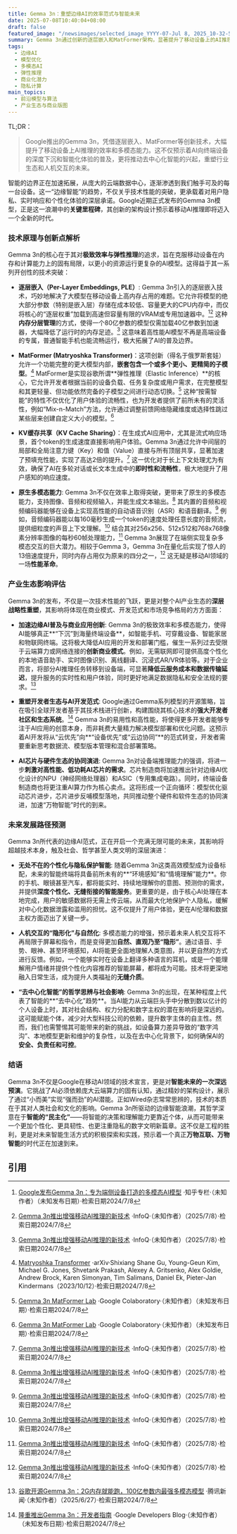 ```yaml
---
title: Gemma 3n：重塑边缘AI的效率范式与智能未来
date: 2025-07-08T10:40:04+08:00
draft: false
featured_image: "/newsimages/selected_image_YYYY-07-Jul 8, 2025_10-32-52-889.jpg"
summary: Gemma 3n通过创新的逐层嵌入和MatFormer架构，显著提升了移动设备上的AI推理效率和多模态能力，有望开启去中心化智能的新时代。这项技术突破将重塑终端设备的交互范式，降低AI应用开发门槛，并在保护用户隐私的同时，推动AI产业向更广阔的边缘生态拓展其商业价值与社会影响。
tags: 
  - 边缘AI
  - 模型优化
  - 多模态AI
  - 弹性推理
  - 商业化潜力
  - 隐私计算
main_topics: 
  - 前沿模型与算法
  - 产业生态与商业版图
---
```


TL;DR：
> Google推出的Gemma 3n，凭借逐层嵌入、MatFormer等创新技术，大幅提升了移动设备上AI推理的效率和多模态能力。这不仅预示着AI向终端设备的深度下沉和智能化体验的普及，更将推动去中心化智能的兴起，重塑行业生态和人机交互的未来。

智能的边界正在加速拓展，从庞大的云端数据中心，逐渐渗透到我们触手可及的每一台设备。这一“边缘智能”的趋势，不仅关乎技术性能的突破，更承载着对用户隐私、实时响应和个性化体验的深层承诺。Google近期正式发布的Gemma 3n模型，正是这一浪潮中的**关键里程碑**，其创新的架构设计预示着移动AI推理即将迈入一个全新的时代。

### 技术原理与创新点解析
Gemma 3n的核心在于其对**极致效率与弹性推理**的追求，旨在克服移动设备在内存和计算能力上的固有局限，以更小的资源运行更复杂的AI模型。这得益于其一系列开创性的技术突破：

*   **逐层嵌入（Per-Layer Embeddings, PLE）**: Gemma 3n引入的逐层嵌入技术，巧妙地解决了大模型在移动设备上高内存占用的难题。它允许将模型的绝大部分参数（特别是嵌入层）存储在成本较低、容量更大的CPU内存中，而仅将核心的“逐层权重”加载到高速但容量有限的VRAM或专用加速器中。[^1][^2] 这种**内存分层管理**的方式，使得一个80亿参数的模型仅需加载40亿参数到加速器，大幅降低了运行时的内存足迹。[^2] 这意味着高性能AI模型不再是高端设备的专属，普通智能手机也能流畅运行，极大拓展了AI的普及边界。

*   **MatFormer (Matryoshka Transformer)**：这项创新（得名于俄罗斯套娃）允许一个功能完整的更大模型内部，**嵌套包含一个或多个更小、更精简的子模型**。[^3] MatFormer是实现谷歌所谓**弹性推理（Elastic Inference）**的核心，它允许开发者根据当前的设备负载、任务复杂度或用户需求，在完整模型和其更轻量、但功能依然完备的子模型之间进行动态切换。[^4] 这种“按需智能”的特性不仅优化了用户体验的流畅性，也为开发者提供了前所未有的灵活性，例如“Mix-n-Match”方法，允许通过调整前馈网络隐藏维度或选择性跳过某些层来创建自定义大小的模型。[^4]

*   **KV缓存共享（KV Cache Sharing）**：在生成式AI应用中，尤其是流式响应场景，首个token的生成速度直接影响用户体验。Gemma 3n通过允许中间层的局部和全局注意力键（Key）和值（Value）直接与所有顶层共享，显著加速了预填充性能，实现了高达2倍的提升。[^2] 这一优化对于长上下文处理尤为有效，确保了AI在多轮对话或长文本生成中的**即时性和流畅性**，极大地提升了用户感知的响应速度。

*   **原生多模态能力**: Gemma 3n不仅在效率上取得突破，更带来了原生的多模态能力，支持图像、音频和视频输入，并能生成文本输出。[^2] 其内置的音频和视频编码器能够在设备上实现高性能的自动语音识别（ASR）和语音翻译。[^2] 例如，音频编码器能以每160毫秒生成一个token的速度处理任意长度的音频流，提供细粒度的声音上下文理解。[^2] 结合其对256x256、512x512和768x768像素分辨率图像的每秒60帧处理能力，[^2] Gemma 3n展现了在端侧实现复杂多模态交互的巨大潜力。相较于Gemma 3，Gemma 3n在量化后实现了惊人的13倍速度提升，同时内存占用仅为原来的四分之一，[^2] 这无疑是移动AI领域的一场**性能革命**。

### 产业生态影响评估
Gemma 3n的发布，不仅是一次技术性能的飞跃，更是对整个AI产业生态的**深层战略性重塑**，其影响将体现在商业模式、开发范式和市场竞争格局的方方面面：

*   **加速边缘AI普及与商业应用创新**: Gemma 3n的极致效率和多模态能力，使得AI能够真正**“下沉”到海量终端设备**，如智能手机、可穿戴设备、智能家居和物联网终端。这将极大降低AI应用的开发和部署门槛，催生一系列过去受限于云端算力或网络连接的**创新商业模式**。例如，无需联网即可提供高度个性化的本地语音助手、实时图像识别、离线翻译、沉浸式AR/VR体验等。对于企业而言，将部分AI推理任务转移到设备端，可显著**降低云服务成本和数据传输延迟**，提升服务的实时性和用户体验，同时更好地满足数据隐私和安全法规的要求。[^5]

*   **重塑开发者生态与AI开发范式**: Google通过Gemma系列模型的开源策略，旨在吸引全球开发者基于其技术栈进行创新，构建围绕其核心技术的**强大开发者社区和生态系统**。[^6] Gemma 3n的易用性和高性能，将使得更多开发者能够专注于AI应用的创意本身，而非耗费大量精力解决模型部署和优化问题。这预示着AI开发将从“云优先”向**“设备优先”或“云边协同”**的范式转变，开发者需要重新思考数据流、模型版本管理和混合部署策略。

*   **AI芯片与硬件生态的协同演进**: Gemma 3n对设备端推理能力的强调，将进一步**刺激对高性能、低功耗AI芯片的需求**。芯片制造商将加速推出针对边缘AI优化设计的NPU（神经网络处理器）和ASIC（专用集成电路）。同时，终端设备制造商也将更注重AI算力作为核心卖点。这将形成一个正向循环：模型优化驱动芯片进步，芯片进步反哺模型落地，共同推动整个硬件和软件生态的协同演进，加速“万物智能”时代的到来。

### 未来发展路径预测
Gemma 3n所代表的边缘AI范式，正在开启一个充满无限可能的未来，其影响将超越技术本身，触及社会、哲学甚至人类文明的深层演进：

*   **无处不在的个性化与隐私保护智能**: 随着Gemma 3n这类高效模型成为设备标配，未来的智能终端将具备前所未有的**“环境感知”和“情境理解”能力**。你的手机、眼镜甚至汽车，都将能实时、持续地理解你的意图、预测你的需求，并提供**深度个性化、无缝衔接的智能服务**。更重要的是，由于核心AI处理在本地完成，用户的敏感数据将无需上传云端，从而最大化地保护个人隐私，缓解对中心化数据泄露和滥用的担忧。这不仅提升了用户体验，更在AI伦理和数据主权方面迈出了关键一步。

*   **人机交互的“隐形化”与自然化**: 多模态能力的增强，预示着未来人机交互将不再局限于屏幕和指令，而是变得更加**自然、直观乃至“隐形”**。通过语音、手势、眼神、甚至环境感知，AI将能更全面地理解人类意图，并以更自然的方式进行反馈。例如，一个能够实时在设备上翻译多种语言的耳机，或是一个能理解用户情绪并提供个性化内容推荐的智能屏幕，都将成为可能。技术将更深地融入日常生活，成为提升人类福祉的**无缝介质**。

*   **“去中心化智能”的哲学思辨与社会影响**: Gemma 3n的出现，在某种程度上代表了智能的**“去中心化”趋势**。当AI能力从云端巨头手中分散到数以亿计的个人设备上时，其对社会结构、权力分配和数字主权的潜在影响将是深远的。这可能赋能个体，减少对大型科技公司的依赖，提升数字主体的自主性。然而，我们也需警惕其可能带来的新的挑战，如设备算力差异导致的“数字鸿沟”、本地模型更新和维护的复杂性，以及在去中心化背景下，如何确保AI的**安全、负责任和可控**。

### 结语
Gemma 3n不仅是Google在移动AI领域的技术宣言，更是对**智能未来的一次深远预演**。它挑战了AI必须依赖庞大云端算力的固有认知，通过精妙的架构设计，展示了通过“小而美”实现“强而劲”的AI潜能。正如Wired杂志常常思辨的，技术的本质在于其对人类社会和文化的影响。Gemma 3n所驱动的边缘智能浪潮，其哲学深意在于**智能的“民主化”**——将智能的决策和理解能力更靠近个体，从而可能带来一个更加个性化、更具韧性、也更注重隐私的数字文明新篇章。这不仅是工程的胜利，更是对未来智能生活方式的积极探索和实践，预示着一个真正**万物互联、万物智能**的时代正在加速到来。

## 引用
[^1]: [Google发布Gemma 3n：专为端侧设备打造的多模态AI模型](https://zhuanlan.zhihu.com/p/1921953663661900742) ·知乎专栏·（未知作者）（未知发布日期）·检索日期2024/7/8
[^2]: [Gemma 3n推出增强移动AI推理的新技术](https://www.infoq.com/news/2025/07/gemma-3n-architecture/) ·InfoQ·（未知作者）（2025/7/8）·检索日期2024/7/8
[^3]: [Matryoshka Transformer](https://arxiv.org/abs/2310.07707) ·arXiv·Shixiang Shane Gu, Young-Geun Kim, Michael G. Jones, Shvetank Prakash, Alexey A. Gritsenko, Alex Goldie, Andrew Brock, Karen Simonyan, Tim Salimans, Daniel Ek, Pieter-Jan Kindermans（2023/10/12）·检索日期2024/7/8
[^4]: [Gemma 3n MatFormer Lab](https://colab.research.google.com/github/google-gemini/gemma-cookbook/blob/main/Gemma/%5BGemma_3n%5DMatFormer_Lab.ipynb) ·Google Colaboratory·（未知作者）（未知发布日期）·检索日期2024/7/8
[^5]: [谷歌开源Gemma 3n：2G内存就能跑，100亿参数内最强多模态模型](https://news.qq.com/rain/a/20250627A03DDQ00) ·腾讯新闻·（未知作者）（2025/6/27）·检索日期2024/7/8
[^6]: [隆重推出Gemma 3n：开发者指南](https://developers.googleblog.com/zh-hans/introducing-gemma-3n-developer-guide/) ·Google Developers Blog·（未知作者）（未知发布日期）·检索日期2024/7/8
